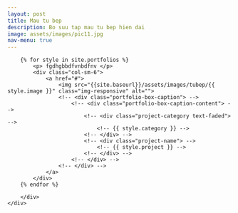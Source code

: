 ```yaml
---
layout: post
title: Mau tu bep
description: Bo suu tap mau tu bep hien dai
image: assets/images/pic11.jpg
nav-menu: true
---
```


<section class="no-padding" id="two">
    <div class="container-fluid">
        <div class="row no-gutter">
		
		{% for style in site.portfolios %}
			<p> fgdhgbbdfvnbdfnv </p>
            <div class="col-sm-6">
                <a href="#">
                    <img src="{{site.baseurl}}/assets/images/tubep/{{ style.image }}" class="img-responsive" alt="">
                    <!-- <div class="portfolio-box-caption"> -->
                        <!-- <div class="portfolio-box-caption-content"> -->
                            <!-- <div class="project-category text-faded"> -->
                                <!-- {{ style.category }} -->
                            <!-- </div> -->
                            <!-- <div class="project-name"> -->
                                <!-- {{ style.project }} -->
                            <!-- </div> -->
                        <!-- </div> -->
                    <!-- </div> -->
                </a>
            </div>   
		{% endfor %}
  
        </div>
    </div>
</section>

